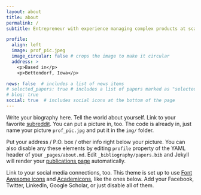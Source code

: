 ```yaml
---
layout: about
title: about
permalink: /
subtitle: Entrepreneur with experience managing complex products at scale and a BS in Computer Engineering.

profile:
  align: left
  image: prof_pic.jpeg
  image_circular: false # crops the image to make it circular
  address: >
    <p>Based in</p>
    <p>Bettendorf, Iowa</p>

news: false  # includes a list of news items
# selected_papers: true # includes a list of papers marked as "selected={true}"
# blog: true
social: true  # includes social icons at the bottom of the page
---
```


Write your biography here. Tell the world about yourself. Link to your favorite [subreddit](http://reddit.com). You can put a picture in, too. The code is already in, just name your picture `prof_pic.jpg` and put it in the `img/` folder.

Put your address / P.O. box / other info right below your picture. You can also disable any these elements by editing `profile` property of the YAML header of your `_pages/about.md`. Edit `_bibliography/papers.bib` and Jekyll will render your [publications page](/al-folio/publications/) automatically.

Link to your social media connections, too. This theme is set up to use [Font Awesome icons](http://fortawesome.github.io/Font-Awesome/) and [Academicons](https://jpswalsh.github.io/academicons/), like the ones below. Add your Facebook, Twitter, LinkedIn, Google Scholar, or just disable all of them.
